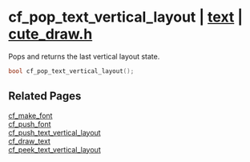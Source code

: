 # cf_pop_text_vertical_layout | [text](https://github.com/RandyGaul/cute_framework/blob/master/docs/text_readme.md) | [cute_draw.h](https://github.com/RandyGaul/cute_framework/blob/master/include/cute_draw.h)

Pops and returns the last vertical layout state.

```cpp
bool cf_pop_text_vertical_layout();
```

## Related Pages

[cf_make_font](https://github.com/RandyGaul/cute_framework/blob/master/docs/text/cf_make_font.md)  
[cf_push_font](https://github.com/RandyGaul/cute_framework/blob/master/docs/text/cf_push_font.md)  
[cf_push_text_vertical_layout](https://github.com/RandyGaul/cute_framework/blob/master/docs/text/cf_push_text_vertical_layout.md)  
[cf_draw_text](https://github.com/RandyGaul/cute_framework/blob/master/docs/text/cf_draw_text.md)  
[cf_peek_text_vertical_layout](https://github.com/RandyGaul/cute_framework/blob/master/docs/text/cf_peek_text_vertical_layout.md)  
